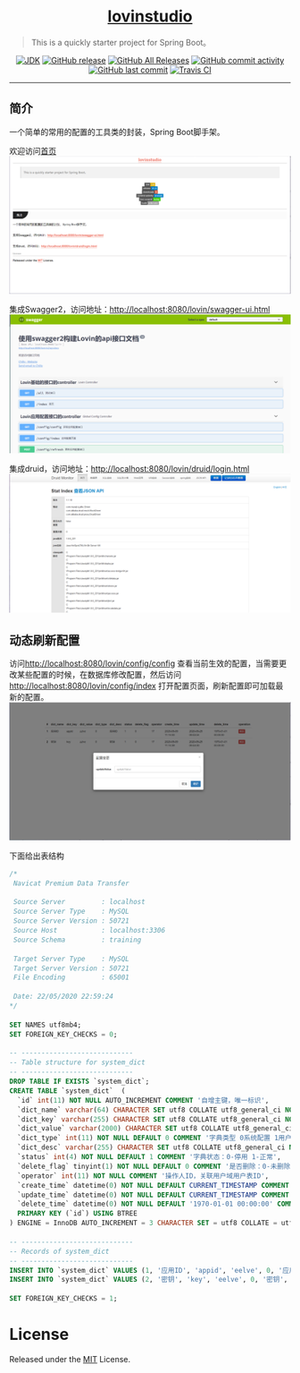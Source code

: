 <h1 align="center"><a href="https://github.com/lovinstudio" target="_blank">lovinstudio</a></h1>

> This is a quickly starter project for Spring Boot。

<p align="center">
<a href="#"><img alt="JDK" src="https://img.shields.io/badge/JDK-1.8-yellow.svg?style=flat-square"/></a>
<a href="https://github.com/lovinstudio/lovinstarter/releases"><img alt="GitHub release" src="https://img.shields.io/github/release/lovinstudio/lovinstarter.svg?style=flat-square"/></a>
<a href="https://github.com/lovinstudio/lovinstarter/releases"><img alt="GitHub All Releases" src="https://img.shields.io/github/downloads/lovinstudio/lovinstarter/total.svg?style=flat-square"></a>
<a href="https://github.com/lovinstudio/lovinstarter/commits"><img alt="GitHub commit activity" src="https://img.shields.io/github/commit-activity/w/lovinstudio/lovinstarter.svg?style=flat-square"></a>
<a href="https://github.com/lovinstudio/lovinstarter/commits"><img alt="GitHub last commit" src="https://img.shields.io/github/last-commit/lovinstudio/lovinstarter.svg?style=flat-square"></a>
<a href="https://travis-ci.org/lovinstudio/lovinstarter"><img alt="Travis CI" src="https://img.shields.io/travis/lovinstudio/lovinstarter.svg?style=flat-square"/></a>
</p>

------------------------------

## 简介

一个简单的常用的配置的工具类的封装，Spring Boot脚手架。

欢迎访问[首页](http://localhost:8080/lovin/)
![首页](./images/index.png)

集成Swagger2，访问地址：[http://localhost:8080/lovin/swagger-ui.html](http://localhost:8080/lovin/swagger-ui.html)
![Swagger2](./images/swagger.png)

集成druid，访问地址：[http://localhost:8080/lovin/druid/login.html](http://localhost:8080/lovin/druid/login.html)
![druid](./images/druid.png)

## 动态刷新配置

访问[http://localhost:8080/lovin/config/config](http://localhost:8080/lovin/config/config) 查看当前生效的配置，当需要更改某些配置的时候，在数据库修改配置，然后访问[http://localhost:8080/lovin/config/index](http://localhost:8080/lovin/config/index) 打开配置页面，刷新配置即可加载最新的配置。
![config](./images/config.png)

下面给出表结构

```sql
/*
 Navicat Premium Data Transfer

 Source Server         : localhost
 Source Server Type    : MySQL
 Source Server Version : 50721
 Source Host           : localhost:3306
 Source Schema         : training

 Target Server Type    : MySQL
 Target Server Version : 50721
 File Encoding         : 65001

 Date: 22/05/2020 22:59:24
*/

SET NAMES utf8mb4;
SET FOREIGN_KEY_CHECKS = 0;

-- ----------------------------
-- Table structure for system_dict
-- ----------------------------
DROP TABLE IF EXISTS `system_dict`;
CREATE TABLE `system_dict`  (
  `id` int(11) NOT NULL AUTO_INCREMENT COMMENT '自增主键，唯一标识',
  `dict_name` varchar(64) CHARACTER SET utf8 COLLATE utf8_general_ci NOT NULL COMMENT '字典名称',
  `dict_key` varchar(255) CHARACTER SET utf8 COLLATE utf8_general_ci NOT NULL COMMENT '字典KEY',
  `dict_value` varchar(2000) CHARACTER SET utf8 COLLATE utf8_general_ci NOT NULL COMMENT '字典VALUE',
  `dict_type` int(11) NOT NULL DEFAULT 0 COMMENT '字典类型 0系统配置 1用户配置',
  `dict_desc` varchar(255) CHARACTER SET utf8 COLLATE utf8_general_ci NOT NULL DEFAULT '' COMMENT '字典描述',
  `status` int(4) NOT NULL DEFAULT 1 COMMENT '字典状态：0-停用 1-正常',
  `delete_flag` tinyint(1) NOT NULL DEFAULT 0 COMMENT '是否删除：0-未删除 1-已删除',
  `operator` int(11) NOT NULL COMMENT '操作人ID，关联用户域用户表ID',
  `create_time` datetime(0) NOT NULL DEFAULT CURRENT_TIMESTAMP COMMENT '创建时间',
  `update_time` datetime(0) NOT NULL DEFAULT CURRENT_TIMESTAMP COMMENT '修改时间',
  `delete_time` datetime(0) NOT NULL DEFAULT '1970-01-01 00:00:00' COMMENT '删除时间',
  PRIMARY KEY (`id`) USING BTREE
) ENGINE = InnoDB AUTO_INCREMENT = 3 CHARACTER SET = utf8 COLLATE = utf8_general_ci COMMENT = '配置字典表' ROW_FORMAT = Dynamic;

-- ----------------------------
-- Records of system_dict
-- ----------------------------
INSERT INTO `system_dict` VALUES (1, '应用ID', 'appid', 'eelve', 0, '应用ID', 1, 0, 17, '2020-05-09 11:14:00', '2020-05-09 11:14:00', '1970-01-01 00:00:00');
INSERT INTO `system_dict` VALUES (2, '密钥', 'key', 'eelve', 0, '密钥', 1, 0, 17, '2020-05-09 11:14:39', '2020-05-09 11:14:39', '1970-01-01 00:00:00');

SET FOREIGN_KEY_CHECKS = 1;

```

# License
Released under the [MIT](LICENSE) License.
